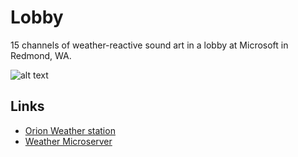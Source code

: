 # Lobby

15 channels of weather-reactive sound art in a lobby at Microsoft in Redmond, WA.

![alt text](http://columbiaweather.com/media/products/Orion/Orion2.jpg "Orion weather station")

## Links

* [Orion Weather station](http://www.columbiaweather.com/media/products/Orion/Orion%20User%20Manual.pdf)
* [Weather Microserver](http://columbiaweather.com/media/Microserver/MicroServer%20User%20Manual%20v315.pdf)
